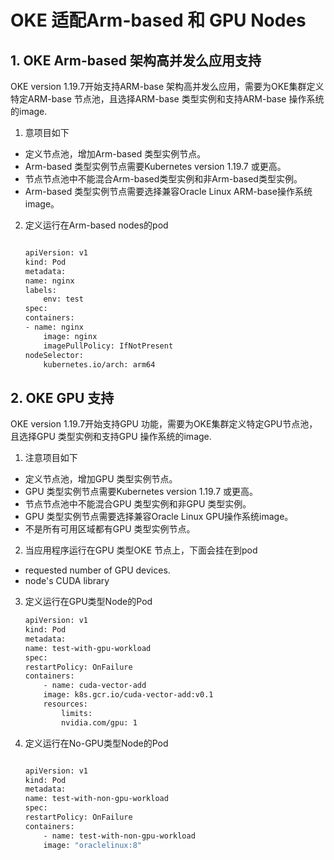 # OKE 适配Arm-based 和 GPU Nodes

## 1. OKE Arm-based 架构高并发么应用支持

OKE version 1.19.7开始支持ARM-base 架构高并发么应用，需要为OKE集群定义特定ARM-base 节点池，且选择ARM-base 类型实例和支持ARM-base 操作系统的image.

1. 意项目如下

* 定义节点池，增加Arm-based 类型实例节点。
* Arm-based 类型实例节点需要Kubernetes version 1.19.7 或更高。
* 节点节点池中不能混合Arm-based类型实例和非Arm-based类型实例。
* Arm-based 类型实例节点需要选择兼容Oracle Linux ARM-base操作系统image。

2. 定义运行在Arm-based nodes的pod

    ```bash

    apiVersion: v1
    kind: Pod
    metadata:
    name: nginx
    labels:
        env: test
    spec:
    containers:
    - name: nginx
        image: nginx
        imagePullPolicy: IfNotPresent
    nodeSelector:
        kubernetes.io/arch: arm64
    ```

## 2. OKE GPU 支持

OKE version 1.19.7开始支持GPU 功能，需要为OKE集群定义特定GPU节点池，且选择GPU 类型实例和支持GPU 操作系统的image.

1. 注意项目如下

* 定义节点池，增加GPU 类型实例节点。
* GPU 类型实例节点需要Kubernetes version 1.19.7 或更高。
* 节点节点池中不能混合GPU 类型实例和非GPU 类型实例。
* GPU 类型实例节点需要选择兼容Oracle Linux GPU操作系统image。
* 不是所有可用区域都有GPU 类型实例节点。

2. 当应用程序运行在GPU 类型OKE 节点上，下面会挂在到pod

* requested number of GPU devices.
* node's CUDA library

3. 定义运行在GPU类型Node的Pod

    ```bash
    apiVersion: v1
    kind: Pod
    metadata:
    name: test-with-gpu-workload
    spec:
    restartPolicy: OnFailure
    containers:
        - name: cuda-vector-add
        image: k8s.gcr.io/cuda-vector-add:v0.1
        resources:
            limits:
            nvidia.com/gpu: 1
    ```

4. 定义运行在No-GPU类型Node的Pod

    ```bash

    apiVersion: v1
    kind: Pod
    metadata:
    name: test-with-non-gpu-workload
    spec:
    restartPolicy: OnFailure
    containers:
        - name: test-with-non-gpu-workload
        image: "oraclelinux:8"
    ```

